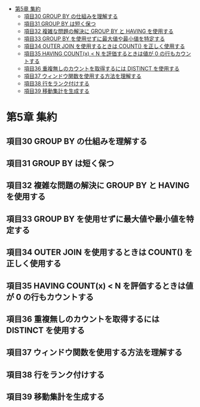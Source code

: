 <!-- TOC -->

- [第5章 集約](#第5章-集約)
    - [項目30 GROUP BY の仕組みを理解する](#項目30-group-by-の仕組みを理解する)
    - [項目31 GROUP BY は短く保つ](#項目31-group-by-は短く保つ)
    - [項目32 複雑な問題の解決に GROUP BY と HAVING を使用する](#項目32-複雑な問題の解決に-group-by-と-having-を使用する)
    - [項目33 GROUP BY を使用せずに最大値や最小値を特定する](#項目33-group-by-を使用せずに最大値や最小値を特定する)
    - [項目34 OUTER JOIN を使用するときは COUNT() を正しく使用する](#項目34-outer-join-を使用するときは-count-を正しく使用する)
    - [項目35 HAVING COUNT(x) < N を評価するときは値が 0 の行もカウントする](#項目35-having-countx--n-を評価するときは値が-0-の行もカウントする)
    - [項目36 重複無しのカウントを取得するには DISTINCT を使用する](#項目36-重複無しのカウントを取得するには-distinct-を使用する)
    - [項目37 ウィンドウ関数を使用する方法を理解する](#項目37-ウィンドウ関数を使用する方法を理解する)
    - [項目38 行をランク付けする](#項目38-行をランク付けする)
    - [項目39 移動集計を生成する](#項目39-移動集計を生成する)

<!-- /TOC -->

# 第5章 集約

## 項目30 GROUP BY の仕組みを理解する

## 項目31 GROUP BY は短く保つ

## 項目32 複雑な問題の解決に GROUP BY と HAVING を使用する

## 項目33 GROUP BY を使用せずに最大値や最小値を特定する

## 項目34 OUTER JOIN を使用するときは COUNT() を正しく使用する

## 項目35 HAVING COUNT(x) < N を評価するときは値が 0 の行もカウントする

## 項目36 重複無しのカウントを取得するには DISTINCT を使用する

## 項目37 ウィンドウ関数を使用する方法を理解する

## 項目38 行をランク付けする

## 項目39 移動集計を生成する
